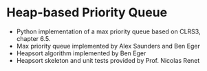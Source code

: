 # Heap-based Priority Queue
- Python implementation of a max priority queue based on CLRS3, chapter 6.5.
- Max priority queue implemented by Alex Saunders and Ben Eger
- Heapsort algorithm implemented by Ben Eger
- Heapsort skeleton and unit tests provided by Prof. Nicolas Renet
